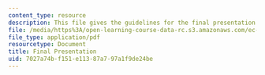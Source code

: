 ```yaml
---
content_type: resource
description: This file gives the guidelines for the final presentation.
file: /media/https%3A/open-learning-course-data-rc.s3.amazonaws.com/ec-s02-water-jet-technologies-spring-2005/7027a74bf151e11387a797a1f9de24be_MITEC_S02S05_final_pres.pdf
file_type: application/pdf
resourcetype: Document
title: Final Presentation
uid: 7027a74b-f151-e113-87a7-97a1f9de24be
---
```

